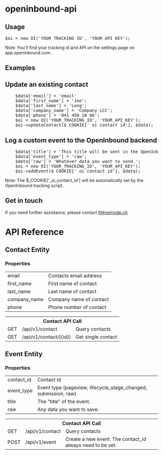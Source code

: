 # openinbound-api

## Usage ##
<pre>$oi = new OI('YOUR_TRACKING_ID', 'YOUR_API_KEY');</pre>

Note: You'll find your tracking id and API on the settings page on app.openinbound.com.

## Examples ##
## Update an existing contact ##
<pre>
    $data['email'] = 'email'
    $data['first_name'] = 'Joe';
    $data['last_name'] = 'Long';
    $data['company_name'] = 'Company LCC';
    $data['phone'] = '041 450 10 66';
    $oi = new OI('YOUR_TRACKING_ID', 'YOUR_API_KEY');
    $oi->updateContact($_COOKIE['_oi_contact_id'], $data);
</pre>

## Log a custom event to the OpenInbound backend ##
<pre>
    $data['title'] = 'This title will be sent in the OpenInbound event list';
    $data['event_type'] = 'raw';
    $data['raw'] = 'Whatever data you want to send.';
    $oi = new OI('YOUR_TRACKING_ID', 'YOUR_API_KEY');
    $oi->addEvent($_COOKIE['_oi_contact_id'], $data);
</pre>


Note: The $_COOKIE['_oi_contact_id'] will be automatically set by the OpenInbound tracking script.

## Get in touch ##
If you need further assistance, please contact lf@netnode.ch

# API Reference ###

## Contact Entity ##

### Properties ###
<table>
<tr>
<td>email</td>
<td>Contacts email address</td>
</tr>
<tr>
<td>first_name</td>
<td>First name of contact</td>
</tr>
<tr>
<td>last_name</td>
<td>Last name of contact</td>
</tr>
<tr>
<td>company_name</td>
<td>Company name of contact</td>
</tr>
<tr>
<td>phone</td>
<td>Phone number of contact</td>
</tr>
</table>


<table>
<tr>
<th colspan="3">Contact API Call</th>
<tr>
<td>GET</td>
<td>/api/v1/contact</td>
<td>Query contacts</td>
</tr>
<tr>
<td>GET</td>
<td>/api/v1/contact/{{id}}</td>
<td>Get single contact</td>
</tr>
</table>

## Event Entity ##

### Properties ###
<table>
<tr>
<td>contact_id</td>
<td>Contact id</td>
</tr>
<tr>
<td>event_type</td>
<td>Event type (pageview, lifecycle_stage_changed, submission, raw)</td>
</tr>
<tr>
<td>title</td>
<td>The "title" of the event.</td>
</tr>
<tr>
<td>raw</td>
<td>Any data you want to save.</td>
</tr>
</table>


<table>
<tr>
<th colspan="3">Contact API Call</th>
<tr>
<td>GET</td>
<td>/api/v1/contact</td>
<td>Query contacts</td>
</tr>
<tr>
<td>POST</td>
<td>/api/v1/event</td>
<td>Create a new event. The contact_id always need to be set.</td>
</tr>
</table>


